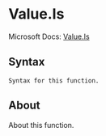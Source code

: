 ---
---

# Value.Is

Microsoft Docs: [Value.Is](https://docs.microsoft.com/en-us/powerquery-m/value-is)

## Syntax

```
Syntax for this function.
```

## About

About this function.

